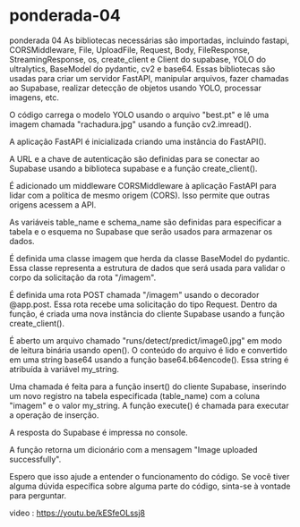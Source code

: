 # ponderada-04
ponderada 04
As bibliotecas necessárias são importadas, incluindo fastapi, CORSMiddleware, File, UploadFile, Request, Body, FileResponse, StreamingResponse, os, create_client e Client do supabase, YOLO do ultralytics, BaseModel do pydantic, cv2 e base64. Essas bibliotecas são usadas para criar um servidor FastAPI, manipular arquivos, fazer chamadas ao Supabase, realizar detecção de objetos usando YOLO, processar imagens, etc.

O código carrega o modelo YOLO usando o arquivo "best.pt" e lê uma imagem chamada "rachadura.jpg" usando a função cv2.imread().

A aplicação FastAPI é inicializada criando uma instância do FastAPI().

A URL e a chave de autenticação são definidas para se conectar ao Supabase usando a biblioteca supabase e a função create_client().

É adicionado um middleware CORSMiddleware à aplicação FastAPI para lidar com a política de mesmo origem (CORS). Isso permite que outras origens acessem a API.

As variáveis table_name e schema_name são definidas para especificar a tabela e o esquema no Supabase que serão usados para armazenar os dados.

É definida uma classe imagem que herda da classe BaseModel do pydantic. Essa classe representa a estrutura de dados que será usada para validar o corpo da solicitação da rota "/imagem".

É definida uma rota POST chamada "/imagem" usando o decorador @app.post. Essa rota recebe uma solicitação do tipo Request. Dentro da função, é criada uma nova instância do cliente Supabase usando a função create_client().

É aberto um arquivo chamado "runs/detect/predict/image0.jpg" em modo de leitura binária usando open(). O conteúdo do arquivo é lido e convertido em uma string base64 usando a função base64.b64encode(). Essa string é atribuída à variável my_string.

Uma chamada é feita para a função insert() do cliente Supabase, inserindo um novo registro na tabela especificada (table_name) com a coluna "imagem" e o valor my_string. A função execute() é chamada para executar a operação de inserção.

A resposta do Supabase é impressa no console.

A função retorna um dicionário com a mensagem "Image uploaded successfully".

Espero que isso ajude a entender o funcionamento do código. Se você tiver alguma dúvida específica sobre alguma parte do código, sinta-se à vontade para perguntar.




video : https://youtu.be/kESfeOLssj8
